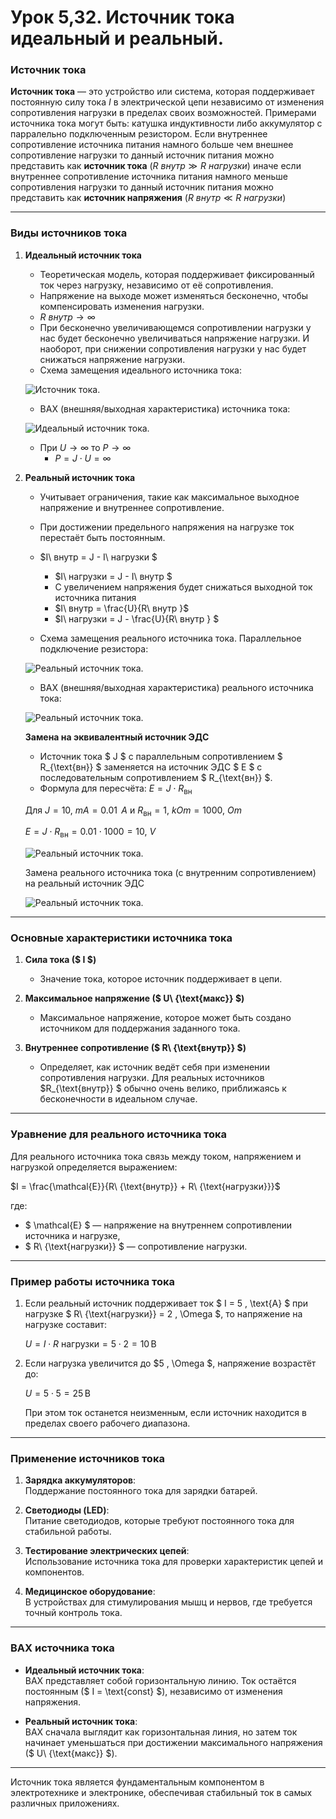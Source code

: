 # Урок 5,32. Источник тока идеальный и реальный.

 
### **Источник тока**

**Источник тока** — это устройство или система, которая поддерживает постоянную силу тока $I$ в электрической цепи независимо от изменения сопротивления нагрузки в пределах своих возможностей. Примерами источника тока могут быть: катушка индуктивности либо аккумулятор с парралельно подключенным резистором.  Если внутреннее сопротивление источника питания намного больше чем внешнее сопротивление нагрузки то данный источник питания можно представить как **источник тока** ($R\ внутр \gg R\ нагрузки$) иначе если внутреннее сопротивление источника питания намного меньше сопротивления нагрузки то данный источник питания можно представить как **источник напряжения** ($R\ внутр \ll R\ нагрузки$)

---

### **Виды источников тока**

1. **Идеальный источник тока**  
   - Теоретическая модель, которая поддерживает фиксированный ток через нагрузку, независимо от её сопротивления.  
   - Напряжение на выходе может изменяться бесконечно, чтобы компенсировать изменения нагрузки.  
   - $R\ внутр \to \infty$
   - При бесконечно увеличивающемся сопротивлении нагрузки у нас будет бесконечно увеличиваться напряжение нагрузки. И наоборот, при снижении сопротивления нагрузки у нас будет снижаться напряжение нагрузки.
   - Схема замещения идеального источника тока:

    ![Источник тока.](../img/19.png "Источник тока.")

   - ВАХ (внешняя/выходная характеристика) источника тока:

    ![Идеальный источник тока.](../img/20.png "Идеальный источник тока.")

   - При $U \to \infty$ то $P \to \infty$ 
     - $P = J \cdot U = \infty$

2. **Реальный источник тока**  
   - Учитывает ограничения, такие как максимальное выходное напряжение и внутреннее сопротивление.  
   - При достижении предельного напряжения на нагрузке ток перестаёт быть постоянным.
   - $I\ внутр = J - I\ нагрузки $
     - $I\ нагрузки = J - I\ внутр $
     - С увеличением напряжения будет снижаться выходной ток источника питания
     - $I\ внутр = \frac{U}{R\ внутр }$
     - $I\ нагрузки = J - \frac{U}{R\ внутр } $

   - Схема замещения реального источника тока. Параллельное подключение резистора:

    ![Реальный источник тока.](../img/21.png "Реальный источник тока.")

   - ВАХ (внешняя/выходная характеристика) реального источника тока:

    ![Реальный источник тока.](../img/22.png "Реальный источник тока.")

   **Замена на эквивалентный источник ЭДС**  
   - Источник тока $ J $ с параллельным сопротивлением $ R_{\text{вн}} $ заменяется на источник ЭДС $ E $ с последовательным сопротивлением $ R_{\text{вн}} $.  
   - Формула для пересчёта:
      $E = J \cdot R_{\text{вн}}$

   Для $J=10,\ mA = 0.01\,\ A$ и $R_{\text{вн}} = 1,\ kOm = 1000,\ Om$

   $E = J \cdot R_{\text{вн}} = 0.01\cdot 1000 = 10,\ V$

   ![Реальный источник тока.](../img/21.2.png "Реальный источник тока.")

   Замена реального источника тока (с внутренним сопротивлением) на реальный источник ЭДС

   ![Реальный источник тока.](../img/21.3.png "Реальный источник тока.")

---

### **Основные характеристики источника тока**

1. **Сила тока ($ I $)**  
   - Значение тока, которое источник поддерживает в цепи.

2. **Максимальное напряжение ($ U\ {\text{макс}} $)**  
   - Максимальное напряжение, которое может быть создано источником для поддержания заданного тока.

3. **Внутреннее сопротивление ($ R\ {\text{внутр}} $)**  
   - Определяет, как источник ведёт себя при изменении сопротивления нагрузки. Для реальных источников $R_{\text{внутр}} $ обычно очень велико, приближаясь к бесконечности в идеальном случае.

---

### **Уравнение для реального источника тока**

Для реального источника тока связь между током, напряжением и нагрузкой определяется выражением:
 
$I = \frac{\mathcal{E}}{R\ {\text{внутр}} + R\ {\text{нагрузки}}}$
 
где:  
- $ \mathcal{E} $ — напряжение на внутреннем сопротивлении источника и нагрузке,  
- $ R\ {\text{нагрузки}} $ — сопротивление нагрузки.

---

### **Пример работы источника тока**

1. Если реальный источник поддерживает ток $ I = 5 \, \text{А} $ при нагрузке $ R\ {\text{нагрузки}} = 2 \, \Omega $, то напряжение на нагрузке составит:  
   
   $U = I \cdot R\ {\text{нагрузки}} = 5 \cdot 2 = 10 \, \text{В}$
   

2. Если нагрузка увеличится до $5 \, \Omega $, напряжение возрастёт до:  
   
   $U = 5 \cdot 5 = 25 \, \text{В}$
     
   При этом ток останется неизменным, если источник находится в пределах своего рабочего диапазона.

---

### **Применение источников тока**

1. **Зарядка аккумуляторов**:  
   Поддержание постоянного тока для зарядки батарей.  

2. **Светодиоды (LED)**:  
   Питание светодиодов, которые требуют постоянного тока для стабильной работы.  

3. **Тестирование электрических цепей**:  
   Использование источника тока для проверки характеристик цепей и компонентов.  

4. **Медицинское оборудование**:  
   В устройствах для стимулирования мышц и нервов, где требуется точный контроль тока.

---

### **ВАХ источника тока**

- **Идеальный источник тока**:  
  ВАХ представляет собой горизонтальную линию. Ток остаётся постоянным ($ I = \text{const} $), независимо от изменения напряжения.  

- **Реальный источник тока**:  
  ВАХ сначала выглядит как горизонтальная линия, но затем ток начинает уменьшаться при достижении максимального напряжения ($ U\ {\text{макс}} $).

---

Источник тока является фундаментальным компонентом в электротехнике и электронике, обеспечивая стабильный ток в самых различных приложениях.
 